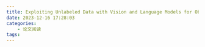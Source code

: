```yaml
---
title: Exploiting Unlabeled Data with Vision and Language Models for Object Detection
date: 2023-12-16 17:28:03
categories: 
    - 论文阅读
tags: 
---
```

